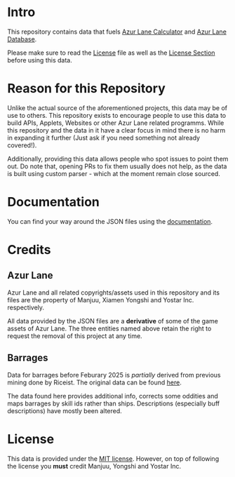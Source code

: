 # Intro

This repository contains data that
fuels [Azur Lane Calculator](https://azurlane.mrlar.dev/calculator)
and [Azur Lane Database](https://azurlane.mrlar.dev/db).

Please make sure to read the [License](LICENSE.md) file as well as the [License Section](#license)
before using this data.

# Reason for this Repository

Unlike the actual source of the aforementioned projects, this data may be of use to
others. This repository exists to encourage people to use this data to build
APIs, Applets, Websites or other Azur Lane related programms. While this repository and the
data in it have a clear focus in mind there is no harm in expanding it further
(Just ask if you need something not already covered!).

Additionally, providing this data allows people who spot issues to point them out.
Do note that, opening PRs to fix them usually does not help,
as the data is built using custom parser - which at the moment remain close sourced.

# Documentation

You can find your way around the JSON files using the [documentation](https://azurlane.mrlar.dev/AzurLaneData).

# Credits

## Azur Lane

Azur Lane and all related
copyrights/assets used in this repository and its files
are the property of Manjuu, Xiamen Yongshi and Yostar Inc. respectively.

All data provided by the JSON files are a **derivative** of some of the game assets
of Azur Lane. The three entities named
above retain the right to request the removal of this project at any time.

## Barrages

Data for barrages before Feburary 2025 is *partially* derived from previous mining done by Riceist. The original
data can be found [here](https://azurlane.koumakan.jp/wiki/User:Riceist/BarrageDatamine).

The data found here provides additional info, corrects some oddities and maps barrages by skill ids rather
than ships. Descriptions (especially buff descriptions) have mostly been altered.

# License

This data is provided under the [MIT license](LICENSE.md). However, on top of following the license
you **must** credit Manjuu, Yongshi and Yostar Inc.
